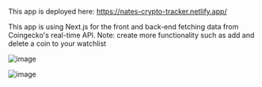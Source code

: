 This app is deployed here: https://nates-crypto-tracker.netlify.app/

This app is using Next.js for the front and back-end fetching data from Coingecko's real-time API.
Note: create more functionality such as add and delete a coin to your watchlist

![image](https://user-images.githubusercontent.com/66887028/199747224-fec6d46d-218d-473f-977a-0e2cfdddbc0f.png)

![image](https://user-images.githubusercontent.com/66887028/199763403-fbf67789-9d41-455c-88b4-22b44db1d0a4.png)



